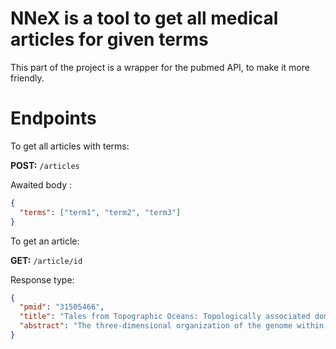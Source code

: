 # NNeX is a tool to get all medical articles for given terms

This part of the project is a wrapper for the pubmed API, to make it more friendly.

# Endpoints

To get all articles with terms:

**POST:** `/articles`

Awaited body :

```json
{
  "terms": ["term1", "term2", "term3"]
}
```

To get an article:

**GET:** `/article/id`

Response type:

```json
{
  "pmid": "31505466",
  "title": "Tales from Topographic Oceans: Topologically associated domains and cancer.",
  "abstract": "The three-dimensional organization of the genome within the cell nucleus has come into sharp focus over the last decade. This has largely arisen because of the application of genomic approaches that have revealed numerous levels of genomic and chromatin interactions, including topologically associated domains (TADs). The current review examines how these domains were identified, are organized, how their boundaries arise and are regulated, and how genes within TADs are coordinately regulated. There are many examples of the disruption to TAD structure in cancer and the altered regulation, structure and function of TADs are discussed in the context of hormone responsive cancers, including breast, prostate and ovarian cancer. Finally, some aspects of the statistical insight and computational skills required to interrogate TAD organization are considered and future directions discussed."
}
```
